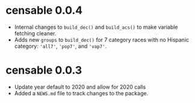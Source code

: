 # censable 0.0.4
* Internal changes to `build_dec()` and `build_acs()` to make variable fetching cleaner.
* Adds new `groups` to `build_dec()` for 7 category races with no Hispanic category: `'all7'`, `'pop7'`, and `'vap7'`.

# censable 0.0.3

* Update year default to 2020 and allow for 2020 calls
* Added a `NEWS.md` file to track changes to the package.
